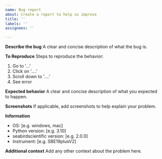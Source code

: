 ```yaml
---
name: Bug report
about: Create a report to help us improve
title: ''
labels: ''
assignees: ''

---
```


**Describe the bug**
A clear and concise description of what the bug is.

**To Reproduce**
Steps to reproduce the behavior:
1. Go to '...'
2. Click on '....'
3. Scroll down to '....'
4. See error

**Expected behavior**
A clear and concise description of what you expected to happen.

**Screenshots**
If applicable, add screenshots to help explain your problem.

**Information**
 - OS: [e.g. windows, mac]
 - Python version: [e.g. 3.10]
 - seabirdscientific version: [e.g. 2.0.0]
 - Instrument: [e.g. SBE19plusV2]

**Additional context**
Add any other context about the problem here.
